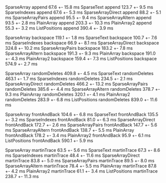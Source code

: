 SparseArray         append              67.6 +- 15.8 ms
SparseText          append              123.7 +- 9.5 ms
SparseIndexes       append              67.6 +- 5.3 ms
SparseArrayDirect   append              88.2 +- 5.1 ms
SparseArrayPairs    append              95.5 +- 9.4 ms
SparseArrayAltern   append              93.5 +- 2.8 ms
PlainArray          append              203.3 +- 10.3 ms
PlainArray2         append              55.3 +- 3.2 ms
ListPositions       append              390.4 +- 3.9 ms

SparseArray         backspace           119.1 +- 1.8 ms
SparseText          backspace           100.7 +- 7.6 ms
SparseIndexes       backspace           66.9 +- 8.1 ms
SparseArrayDirect   backspace           324.8 +- 10.2 ms
SparseArrayPairs    backspace           183.2 +- 7.8 ms
SparseArrayAltern   backspace           191.3 +- 9.3 ms
PlainArray          backspace           191.0 +- 4.3 ms
PlainArray2         backspace           159.4 +- 7.3 ms
ListPositions       backspace           574.9 +- 2.7 ms

SparseArray         randomDeletes       409.8 +- 4.5 ms
SparseText          randomDeletes       463.1 +- 1.7 ms
SparseIndexes       randomDeletes       234.5 +- 2.1 ms
SparseArrayDirect   randomDeletes       466.2 +- 13.2 ms
SparseArrayPairs    randomDeletes       385.6 +- 4.4 ms
SparseArrayAltern   randomDeletes       378.7 +- 9.3 ms
PlainArray          randomDeletes       320.1 +- 4.1 ms
PlainArray2         randomDeletes       283.9 +- 6.8 ms
ListPositions       randomDeletes       839.0 +- 11.6 ms

SparseArray         frontAndBack        104.6 +- 6.8 ms
SparseText          frontAndBack        135.5 +- 3.2 ms
SparseIndexes       frontAndBack        81.0 +- 6.3 ms
SparseArrayDirect   frontAndBack        172.7 +- 2.6 ms
SparseArrayPairs    frontAndBack        147.7 +- 5.6 ms
SparseArrayAltern   frontAndBack        138.7 +- 5.5 ms
PlainArray          frontAndBack        178.2 +- 3.4 ms
PlainArray2         frontAndBack        95.9 +- 6.1 ms
ListPositions       frontAndBack        590.1 +- 5.9 ms

SparseArray         martinTrace         63.5 +- 5.6 ms
SparseText          martinTrace         67.3 +- 8.6 ms
SparseIndexes       martinTrace         48.4 +- 11.6 ms
SparseArrayDirect   martinTrace         83.8 +- 5.0 ms
SparseArrayPairs    martinTrace         89.5 +- 8.0 ms
SparseArrayAltern   martinTrace         78.4 +- 5.5 ms
PlainArray          martinTrace         87.8 +- 4.2 ms
PlainArray2         martinTrace         61.1 +- 3.4 ms
ListPositions       martinTrace         238.7 +- 11.3 ms
